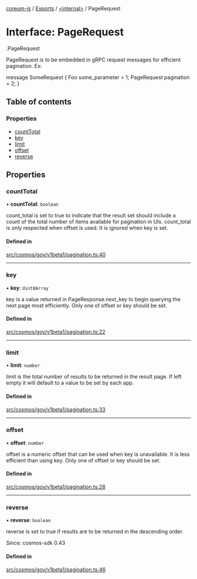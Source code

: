 [coreum-js](../README.md) / [Exports](../modules.md) / [<internal\>](../modules/internal_.md) / PageRequest

# Interface: PageRequest

[<internal>](../modules/internal_.md).PageRequest

PageRequest is to be embedded in gRPC request messages for efficient
pagination. Ex:

 message SomeRequest {
         Foo some_parameter = 1;
         PageRequest pagination = 2;
 }

## Table of contents

### Properties

- [countTotal](internal_.PageRequest-1.md#counttotal)
- [key](internal_.PageRequest-1.md#key)
- [limit](internal_.PageRequest-1.md#limit)
- [offset](internal_.PageRequest-1.md#offset)
- [reverse](internal_.PageRequest-1.md#reverse)

## Properties

### countTotal

• **countTotal**: `boolean`

count_total is set to true  to indicate that the result set should include
a count of the total number of items available for pagination in UIs.
count_total is only respected when offset is used. It is ignored when key
is set.

#### Defined in

[src/cosmos/gov/v1beta1/pagination.ts:40](https://github.com/PyramydLabs/coreum-js/blob/1b17c7f/src/cosmos/gov/v1beta1/pagination.ts#L40)

___

### key

• **key**: `Uint8Array`

key is a value returned in PageResponse.next_key to begin
querying the next page most efficiently. Only one of offset or key
should be set.

#### Defined in

[src/cosmos/gov/v1beta1/pagination.ts:22](https://github.com/PyramydLabs/coreum-js/blob/1b17c7f/src/cosmos/gov/v1beta1/pagination.ts#L22)

___

### limit

• **limit**: `number`

limit is the total number of results to be returned in the result page.
If left empty it will default to a value to be set by each app.

#### Defined in

[src/cosmos/gov/v1beta1/pagination.ts:33](https://github.com/PyramydLabs/coreum-js/blob/1b17c7f/src/cosmos/gov/v1beta1/pagination.ts#L33)

___

### offset

• **offset**: `number`

offset is a numeric offset that can be used when key is unavailable.
It is less efficient than using key. Only one of offset or key should
be set.

#### Defined in

[src/cosmos/gov/v1beta1/pagination.ts:28](https://github.com/PyramydLabs/coreum-js/blob/1b17c7f/src/cosmos/gov/v1beta1/pagination.ts#L28)

___

### reverse

• **reverse**: `boolean`

reverse is set to true if results are to be returned in the descending order.

Since: cosmos-sdk 0.43

#### Defined in

[src/cosmos/gov/v1beta1/pagination.ts:46](https://github.com/PyramydLabs/coreum-js/blob/1b17c7f/src/cosmos/gov/v1beta1/pagination.ts#L46)
